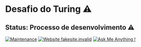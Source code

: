 # Desafio do Turing ⚠️

## Status: Processo de desenvolvimento ⚠️
[![Maintenance](https://img.shields.io/badge/Maintained%3F-yes-green.svg)](https://GitHub.com/Naereen/StrapDown.js/graphs/commit-activity) [![Website fakesite.invalid](https://img.shields.io/website-up-down-green-red/http/fakesite.invalid.svg)](http://fakesite.invalid/) [![Ask Me Anything !](https://img.shields.io/badge/Ask%20me-anything-1abc9c.svg)](https://GitHub.com/Naereen/ama)